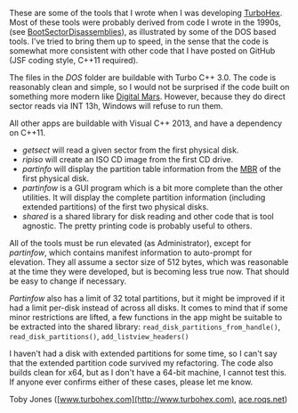 These are some of the tools that I wrote when I was developing
[TurboHex](http://www.turbohex.com). Most of these tools were probably derived
from code I wrote in the 1990s,
\(see [BootSectorDisassemblies](https://github.com/AceRoqs/BootSectorDisassemblies)\),
as illustrated by some of the DOS based tools.  I've tried to bring them up to
speed, in the sense that the code is somewhat more consistent with other code
that I have posted on GitHub \(JSF coding style, C++11 required\).

The files in the _DOS_ folder are buildable with Turbo C++ 3.0. The code is
reasonably clean and simple, so I would not be surprised if the code built on
something more modern like [Digital Mars](http://www.digitalmars.com/features.html).
However, because they do direct sector reads via INT 13h, Windows will refuse
to run them.

All other apps are buildable with Visual C++ 2013, and have a dependency on
C++11.

* _getsect_ will read a given sector from the first physical disk.
* _ripiso_ will create an ISO CD image from the first CD drive.
* _partinfo_ will display the partition table information from the
[MBR](http://en.wikipedia.org/wiki/Master_boot_record) of the first physical
disk.
* _partinfow_ is a GUI program which is a bit more complete than the other
utilities. It will display the complete partition information \(including
extended partitions\) of the first two physical disks.
* _shared_ is a shared library for disk reading and other code that is tool
agnostic. The pretty printing code is probably useful to others.

All of the tools must be run elevated \(as Administrator\), except for
_partinfow_, which contains manifest information to auto-prompt for elevation.
They all assume a sector size of 512 bytes, which was reasonable at the time
they were developed, but is becoming less true now.  That should be easy to
change if necessary.

_Partinfow_ also has a limit of 32 total partitions, but it might be improved
if it had a limit per-disk instead of across all disks. It comes to mind that
if some minor restrictions are lifted, a few functions in the app might be
suitable to be extracted into the shared library:
`read_disk_partitions_from_handle()`, `read_disk_partitions()`,
`add_listview_headers()`

I haven't had a disk with extended partitions for some time, so I can't say
that the extended partition code survived my refactoring. The code also builds
clean for x64, but as I don't have a 64\-bit machine, I cannot test this. If
anyone ever confirms either of these cases, please let me know.

Toby Jones \([www.turbohex.com](http://www.turbohex.com), [ace.roqs.net](http://ace.roqs.net)\)

